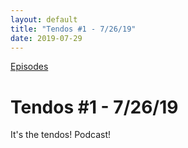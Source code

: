 ```yaml
---
layout: default
title: "Tendos #1 - 7/26/19"
date: 2019-07-29
---
```

[Episodes](/tendos/episodes)

# Tendos #1 - 7/26/19
It's the tendos! Podcast!
